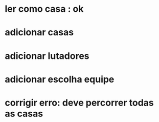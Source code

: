 # ler como casa : ok
# adicionar casas

# adicionar lutadores
# adicionar escolha equipe

# corrigir erro: deve percorrer todas as casas